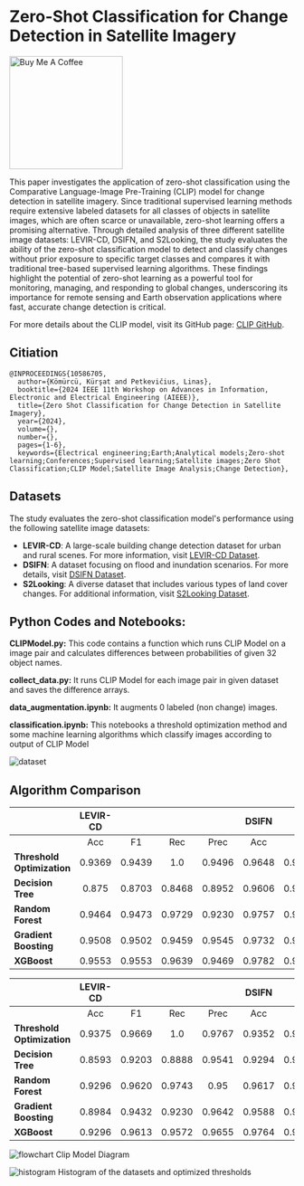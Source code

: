 # Zero-Shot Classification for Change Detection in Satellite Imagery 

<p align="left">
  <a href="https://www.buymeacoffee.com/kursatkomurcu">
    <img
      src="https://cdn.buymeacoffee.com/buttons/v2/default-yellow.png"
      alt="Buy Me A Coffee"
      width="200"
    />
  </a>
</p>

This paper investigates the application of zero-shot classification using the Comparative Language-Image Pre-Training (CLIP) model for change detection in satellite imagery. 
Since traditional supervised learning methods require extensive labeled datasets for all classes of objects in satellite images, which are often scarce or unavailable, zero-shot learning offers a promising alternative. 
Through detailed analysis of three different satellite image datasets: LEVIR-CD, DSIFN, and S2Looking, 
the study evaluates the ability of the zero-shot classification model to detect and classify changes without prior exposure to specific target classes and compares it with traditional tree-based supervised learning algorithms. 
These findings highlight the potential of zero-shot learning as a powerful tool for monitoring, managing, and responding to global changes, underscoring its importance for remote sensing and Earth observation applications where fast, 
accurate change detection is critical.

For more details about the CLIP model, visit its GitHub page: [CLIP GitHub](https://github.com/openai/CLIP).

## Citiation

```
@INPROCEEDINGS{10586705,
  author={Kömürcü, Kürşat and Petkevičius, Linas},
  booktitle={2024 IEEE 11th Workshop on Advances in Information, Electronic and Electrical Engineering (AIEEE)}, 
  title={Zero Shot Classification for Change Detection in Satellite Imagery}, 
  year={2024},
  volume={},
  number={},
  pages={1-6},
  keywords={Electrical engineering;Earth;Analytical models;Zero-shot learning;Conferences;Supervised learning;Satellite images;Zero Shot Classification;CLIP Model;Satellite Image Analysis;Change Detection},
```

## Datasets
The study evaluates the zero-shot classification model's performance using the following satellite image datasets:
- **LEVIR-CD**: A large-scale building change detection dataset for urban and rural scenes. For more information, visit [LEVIR-CD Dataset](https://chenhao.in/LEVIR/).
- **DSIFN**: A dataset focusing on flood and inundation scenarios. For more details, visit [DSIFN Dataset](https://github.com/GeoZcx/A-deeply-supervised-image-fusion-network-for-change-detection-in-remote-sensing-images/tree/master/dataset).
- **S2Looking**: A diverse dataset that includes various types of land cover changes. For additional information, visit [S2Looking Dataset](https://github.com/S2Looking/Dataset).


## Python Codes and Notebooks:
**CLIPModel.py:** This code contains a function which runs CLIP Model on a image pair and calculates differences between probabilities of given 32 object names. 

**collect_data.py:** It runs CLIP Model for each image pair in given dataset and saves the difference arrays.

**data_augmentation.ipynb:** It augments 0 labeled (non change) images.

**classification.ipynb:** This notebooks a threshold optimization method and some machine learning algorithms which classify images according to output of CLIP Model

![dataset](https://github.com/kursatkomurcu/Zero-Shot-Classification-for-Change-Detection-in-Satellite-Imaginary/blob/main/imgs/dataset.png)

## Algorithm Comparison

|                          | **LEVIR-CD** |       |       |       | **DSIFN** |       |       |       | **S2Looking** |       |       |       | **Average** |       |       |       |
|--------------------------|:------------:|:-----:|:-----:|:-----:|:---------:|:-----:|:-----:|:-----:|:-------------:|:-----:|:-----:|:-----:|:-----------:|:-----:|:-----:|:-----:|
|                          |     Acc      |  F1   | Rec   | Prec  |    Acc    |  F1   | Rec   | Prec  |      Acc      |  F1   | Rec   | Prec  |    Acc      |  F1   | Rec   | Prec  |
| **Threshold Optimization** |    0.9369    | 0.9439| 1.0   | 0.9496|    0.9648  | 0.9669| 1.0   | 0.9664|     0.9507     | 0.9535| 1.0   | 0.9985|    0.9508    | 0.9547| 1.0   | 0.9715|
| **Decision Tree**          |    0.875     | 0.8703| 0.8468| 0.8952|    0.9606  | 0.9609| 0.9570| 0.9647|     0.9374     | 0.9419| 0.9428| 0.9410|    0.9244    | 0.9243| 0.9155| 0.9336|
| **Random Forest**          |    0.9464    | 0.9473| 0.9729| 0.9230|    0.9757  | 0.9764| 0.9950| 0.9586|     0.9697     | 0.9718| 0.9695| 0.9741|    0.9639    | 0.9651| 0.9791| 0.9519|
| **Gradient Boosting**      |    0.9508    | 0.9502| 0.9459| 0.9545|    0.9732  | 0.9739| 0.9870| 0.9611|     0.9723     | 0.9741| 0.9676| 0.9806|    0.9654    | 0.9660| 0.9668| 0.9654|
| **XGBoost**                |    0.9553    | 0.9553| 0.9639| 0.9469|    0.9782  | 0.9788| 0.9930| 0.9650|     0.9743     | 0.9760| 0.9714| 0.9807|    0.9692    | 0.97  | 0.9761| 0.9642|


|                          | **LEVIR-CD** |       |       |       | **DSIFN** |       |       |       | **S2Looking** |       |       |       | **Average** |       |       |       |
|--------------------------|:------------:|:-----:|:-----:|:-----:|:---------:|:-----:|:-----:|:-----:|:-------------:|:-----:|:-----:|:-----:|:-----------:|:-----:|:-----:|:-----:|
|                          |     Acc      |  F1   | Rec   | Prec  |    Acc    |  F1   | Rec   | Prec  |      Acc      |  F1   | Rec   | Prec  |    Acc      |  F1   | Rec   | Prec  |
| **Threshold Optimization** |    0.9375    | 0.9669| 1.0   | 0.9767|    0.9352  | 0.9665| 1.0   | 0.9642|     0.94       | 0.9690| 1.0   | 0.9960|    0.9375    | 0.9674| 1.0   | 0.9789|
| **Decision Tree**          |    0.8593    | 0.9203| 0.8888| 0.9541|    0.9294  | 0.9623| 0.9504| 0.9746|     0.947      | 0.9727| 0.9488| 0.9978|    0.9119    | 0.9517| 0.9293| 0.9755|
| **Random Forest**          |    0.9296    | 0.9620| 0.9743| 0.95  |    0.9617  | 0.9802| 0.9969| 0.9640|     0.971      | 0.9852| 0.9729| 0.9979|    0.9541    | 0.9758| 0.9813| 0.9706|
| **Gradient Boosting**      |    0.8984    | 0.9432| 0.9230| 0.9642|    0.9588  | 0.9785| 0.9907| 0.9667|     0.974      | 0.9868| 0.9759| 0.9979|    0.9437    | 0.9695| 0.9632| 0.9762|
| **XGBoost**                |    0.9296    | 0.9613| 0.9572| 0.9655|    0.9764  | 0.9877| 0.9969| 0.9787|     0.978      | 0.9888| 0.9799| 0.9979|    0.9613    | 0.9792| 0.978 | 0.9807|


![flowchart](https://github.com/kursatkomurcu/Zero-Shot-Classification-for-Change-Detection-in-Satellite-Imaginary/blob/main/imgs/clip.png)
Clip Model Diagram

![histogram](https://github.com/kursatkomurcu/Zero-Shot-Classification-for-Change-Detection-in-Satellite-Imaginary/blob/main/imgs/histogram.png)
Histogram of the datasets and optimized thresholds

